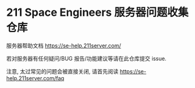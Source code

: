﻿# 211 Space Engineers 服务器问题收集仓库
服务器帮助文档 https://se-help.211server.com/

若对服务器有任何疑问/BUG 报告/功能建议等请在此仓库提交 issue.

注意, 太过常见的问题会被直接关闭, 请首先阅读 https://se-help.211server.com/faq
